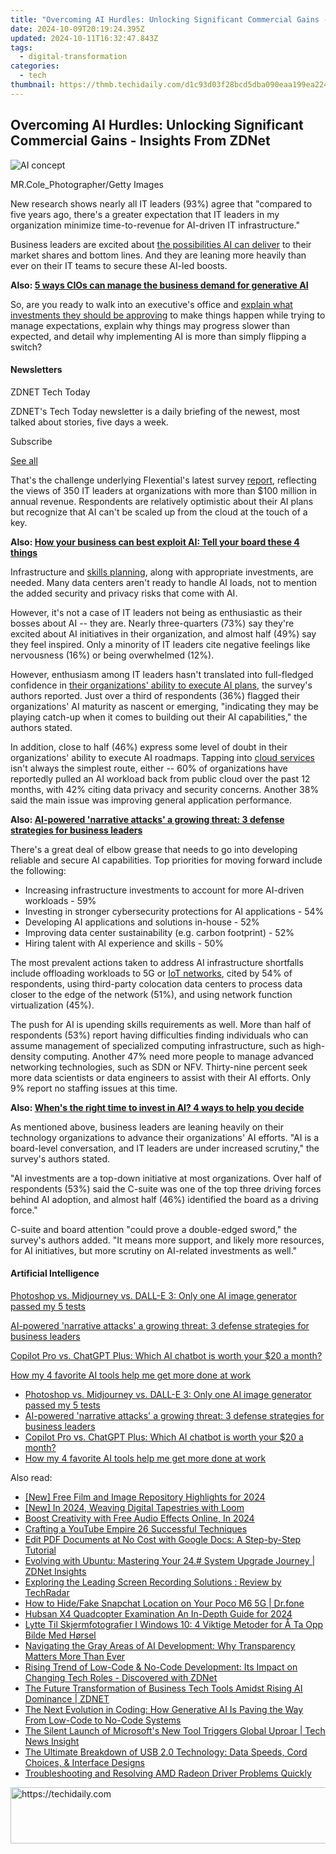 ```yaml
---
title: "Overcoming AI Hurdles: Unlocking Significant Commercial Gains - Insights From ZDNet"
date: 2024-10-09T20:19:24.395Z
updated: 2024-10-11T16:32:47.843Z
tags:
  - digital-transformation
categories:
  - tech
thumbnail: https://thmb.techidaily.com/d1c93d03f28bcd5dba090eaa199ea22428e61a4a76d990245599509aeb0bc8f2.jpg
---
```


## Overcoming AI Hurdles: Unlocking Significant Commercial Gains - Insights From ZDNet

![AI concept](https://www.zdnet.com/a/img/resize/ca5e62804023d5faaa4361624de4065d2aa477cc/2024/08/02/0df71b80-c93f-4aef-92e0-5fc2d2ad4d31/gettyimages-1340644172.jpg?auto=webp&width=1280)

MR.Cole\_Photographer/Getty Images

New research shows nearly all IT leaders (93%) agree that "compared to five years ago, there's a greater expectation that IT leaders in my organization minimize time-to-revenue for AI-driven IT infrastructure."

Business leaders are excited about [the possibilities AI can deliver](https://www.zdnet.com/article/what-is-ai-heres-everything-you-need-to-know-about-artificial-intelligence/) to their market shares and bottom lines. And they are leaning more heavily than ever on their IT teams to secure these AI-led boosts. 

**Also: [5 ways CIOs can manage the business demand for generative AI](https://www.zdnet.com/article/5-ways-cios-can-manage-the-business-demand-for-generative-ai/)**

So, are you ready to walk into an executive's office and [explain what investments they should be approving](https://www.zdnet.com/article/agile-development-can-unlock-the-power-of-generative-ai-heres-how/) to make things happen while trying to manage expectations, explain why things may progress slower than expected, and detail why implementing AI is more than simply flipping a switch? 

#### Newsletters

ZDNET Tech Today

ZDNET's Tech Today newsletter is a daily briefing of the newest, most talked about stories, five days a week.

 Subscribe

[See all](https://www.zdnet.com/newsletters/)

That's the challenge underlying Flexential's latest survey [report](https://www.flexential.com/resources/report/state-ai-infrastructure), reflecting the views of 350 IT leaders at organizations with more than $100 million in annual revenue. Respondents are relatively optimistic about their AI plans but recognize that AI can't be scaled up from the cloud at the touch of a key. 

**Also: [How your business can best exploit AI: Tell your board these 4 things](https://www.zdnet.com/article/how-your-business-can-best-exploit-ai-tell-your-board-these-4-things/)**

Infrastructure and [skills planning](https://www.zdnet.com/article/3-ways-to-help-your-staff-use-generative-ai-confidently-and-productively/), along with appropriate investments, are needed. Many data centers aren't ready to handle AI loads, not to mention the added security and privacy risks that come with AI. 

However, it's not a case of IT leaders not being as enthusiastic as their bosses about AI -- they are. Nearly three-quarters (73%) say they're excited about AI initiatives in their organization, and almost half (49%) say they feel inspired. Only a minority of IT leaders cite negative feelings like nervousness (16%) or being overwhelmed (12%).

However, enthusiasm among IT leaders hasn't translated into full-fledged confidence in [their organizations' ability to execute AI plans](https://www.zdnet.com/article/ai-employment-impact-86-of-workers-fear-job-losses-but-heres-some-good-news/), the survey's authors reported. Just over a third of respondents (36%) flagged their organizations' AI maturity as nascent or emerging, "indicating they may be playing catch-up when it comes to building out their AI capabilities," the authors stated.

In addition, close to half (46%) express some level of doubt in their organizations' ability to execute AI roadmaps. Tapping into [cloud services](https://www.zdnet.com/article/what-is-cloud-computing-everything-you-need-to-know-about-the-cloud/) isn't always the simplest route, either -- 60% of organizations have reportedly pulled an AI workload back from public cloud over the past 12 months, with 42% citing data privacy and security concerns. Another 38% said the main issue was improving general application performance.

**Also: [AI-powered 'narrative attacks' a growing threat: 3 defense strategies for business leaders](https://www.zdnet.com/article/ai-powered-narrative-attacks-a-growing-threat-3-defense-strategies-for-business-leaders/)**

There's a great deal of elbow grease that needs to go into developing reliable and secure AI capabilities. Top priorities for moving forward include the following:

* Increasing infrastructure investments to account for more AI-driven workloads - 59%
* Investing in stronger cybersecurity protections for AI applications - 54%
* Developing AI applications and solutions in-house - 52%
* Improving data center sustainability (e.g. carbon footprint) - 52%
* Hiring talent with AI experience and skills - 50%

The most prevalent actions taken to address AI infrastructure shortfalls include offloading workloads to 5G or [IoT networks](https://www.zdnet.com/home-and-office/smart-home/matter-1-3-is-out-here-are-the-new-features-and-types-of-supported-devices/), cited by 54% of respondents, using third-party colocation data centers to process data closer to the edge of the network (51%), and using network function virtualization (45%).

The push for AI is upending skills requirements as well. More than half of respondents (53%) report having difficulties finding individuals who can assume management of specialized computing infrastructure, such as high-density computing. Another 47% need more people to manage advanced networking technologies, such as SDN or NFV. Thirty-nine percent seek more data scientists or data engineers to assist with their AI efforts. Only 9% report no staffing issues at this time.

**Also: [When's the right time to invest in AI? 4 ways to help you decide](https://www.zdnet.com/article/whens-the-right-time-to-invest-in-ai-4-ways-to-help-you-decide/)**

As mentioned above, business leaders are leaning heavily on their technology organizations to advance their organizations' AI efforts. "AI is a board-level conversation, and IT leaders are under increased scrutiny," the survey's authors stated. 

"AI investments are a top-down initiative at most organizations. Over half of respondents (53%) said the C-suite was one of the top three driving forces behind AI adoption, and almost half (46%) identified the board as a driving force."

C-suite and board attention "could prove a double-edged sword," the survey's authors added. "It means more support, and likely more resources, for AI initiatives, but more scrutiny on AI-related investments as well."

#### Artificial Intelligence

[Photoshop vs. Midjourney vs. DALL-E 3: Only one AI image generator passed my 5 tests](https://www.zdnet.com/article/is-photoshops-new-text-to-image-as-good-as-midjourney-and-dall-e-we-test-it-and-see/ "Photoshop vs. Midjourney vs. DALL-E 3: Only one AI image generator passed my 5 tests")

[AI-powered 'narrative attacks' a growing threat: 3 defense strategies for business leaders](https://www.zdnet.com/article/ai-powered-narrative-attacks-a-growing-threat-3-defense-strategies-for-business-leaders/ "AI-powered 'narrative attacks' a growing threat: 3 defense strategies for business leaders")

[Copilot Pro vs. ChatGPT Plus: Which AI chatbot is worth your $20 a month?](https://www.zdnet.com/article/copilot-pro-vs-chatgpt-plus-which-is-ai-chatbot-is-worth-your-20-a-month/ "Copilot Pro vs. ChatGPT Plus: Which AI chatbot is worth your $20 a month?")

[How my 4 favorite AI tools help me get more done at work](https://www.zdnet.com/article/how-my-4-favorite-ai-tools-help-me-get-more-done-at-work/ "How my 4 favorite AI tools help me get more done at work")

* [Photoshop vs. Midjourney vs. DALL-E 3: Only one AI image generator passed my 5 tests](https://www.zdnet.com/article/is-photoshops-new-text-to-image-as-good-as-midjourney-and-dall-e-we-test-it-and-see/ "Photoshop vs. Midjourney vs. DALL-E 3: Only one AI image generator passed my 5 tests")
* [AI-powered 'narrative attacks' a growing threat: 3 defense strategies for business leaders](https://www.zdnet.com/article/ai-powered-narrative-attacks-a-growing-threat-3-defense-strategies-for-business-leaders/ "AI-powered 'narrative attacks' a growing threat: 3 defense strategies for business leaders")
* [Copilot Pro vs. ChatGPT Plus: Which AI chatbot is worth your $20 a month?](https://www.zdnet.com/article/copilot-pro-vs-chatgpt-plus-which-is-ai-chatbot-is-worth-your-20-a-month/ "Copilot Pro vs. ChatGPT Plus: Which AI chatbot is worth your $20 a month?")
* [How my 4 favorite AI tools help me get more done at work](https://www.zdnet.com/article/how-my-4-favorite-ai-tools-help-me-get-more-done-at-work/ "How my 4 favorite AI tools help me get more done at work")

<ins class="adsbygoogle"
     style="display:block"
     data-ad-format="autorelaxed"
     data-ad-client="ca-pub-7571918770474297"
     data-ad-slot="1223367746"></ins>

<ins class="adsbygoogle"
     style="display:block"
     data-ad-client="ca-pub-7571918770474297"
     data-ad-slot="8358498916"
     data-ad-format="auto"
     data-full-width-responsive="true"></ins>

<span class="atpl-alsoreadstyle">Also read:</span>
<div><ul>
<li><a href="https://eaxpv-info.techidaily.com/new-free-film-and-image-repository-highlights-for-2024/"><u>[New] Free Film and Image Repository Highlights for 2024</u></a></li>
<li><a href="https://remote-screen-capture.techidaily.com/new-in-2024-weaving-digital-tapestries-with-loom/"><u>[New] In 2024, Weaving Digital Tapestries with Loom</u></a></li>
<li><a href="https://youtube-sure.techidaily.com/-creativity-with-free-audio-effects-online-in-2024/"><u>Boost Creativity with Free Audio Effects Online, In 2024</u></a></li>
<li><a href="https://youtube-sure.techidaily.com/ing-a-youtube-empire-26-successful-techniques/"><u>Crafting a YouTube Empire 26 Successful Techniques</u></a></li>
<li><a href="https://app-tips.techidaily.com/edit-pdf-documents-at-no-cost-with-google-docs-a-step-by-step-tutorial/"><u>Edit PDF Documents at No Cost with Google Docs: A Step-by-Step Tutorial</u></a></li>
<li><a href="https://app-tips.techidaily.com/evolving-with-ubuntu-mastering-your-24-system-upgrade-journey-zdnet-insights/"><u>Evolving with Ubuntu: Mastering Your 24.# System Upgrade Journey | ZDNet Insights</u></a></li>
<li><a href="https://app-tips.techidaily.com/exploring-the-leading-screen-recording-solutions-review-by-techradar/"><u>Exploring the Leading Screen Recording Solutions : Review by TechRadar</u></a></li>
<li><a href="https://location-social.techidaily.com/how-to-hidefake-snapchat-location-on-your-poco-m6-5g-drfone-by-drfone-virtual-android/"><u>How to Hide/Fake Snapchat Location on Your Poco M6 5G | Dr.fone</u></a></li>
<li><a href="https://vp-tips.techidaily.com/hubsan-x4-quadcopter-examination-an-in-depth-guide-for-2024/"><u>Hubsan X4 Quadcopter Examination An In-Depth Guide for 2024</u></a></li>
<li><a href="https://tech-savvy.techidaily.com/lytte-til-skjermfotografier-i-windows-10-4-viktige-metoder-for-a-ta-opp-bilde-med-horsel/"><u>Lytte Til Skjermfotografier I Windows 10: 4 Viktige Metoder for Å Ta Opp Bilde Med Hørsel</u></a></li>
<li><a href="https://app-tips.techidaily.com/navigating-the-gray-areas-of-ai-development-why-transparency-matters-more-than-ever/"><u>Navigating the Gray Areas of AI Development: Why Transparency Matters More Than Ever</u></a></li>
<li><a href="https://app-tips.techidaily.com/rising-trend-of-low-code-and-no-code-development-its-impact-on-changing-tech-roles-discovered-with-zdnet/"><u>Rising Trend of Low-Code & No-Code Development: Its Impact on Changing Tech Roles - Discovered with ZDNet</u></a></li>
<li><a href="https://app-tips.techidaily.com/the-future-transformation-of-business-tech-tools-amidst-rising-ai-dominance-zdnet/"><u>The Future Transformation of Business Tech Tools Amidst Rising AI Dominance | ZDNET</u></a></li>
<li><a href="https://app-tips.techidaily.com/the-next-evolution-in-coding-how-generative-ai-is-paving-the-way-from-low-code-to-no-code-systems/"><u>The Next Evolution in Coding: How Generative AI Is Paving the Way From Low-Code to No-Code Systems</u></a></li>
<li><a href="https://app-tips.techidaily.com/the-silent-launch-of-microsofts-new-tool-triggers-global-uproar-tech-news-insight/"><u>The Silent Launch of Microsoft's New Tool Triggers Global Uproar | Tech News Insight</u></a></li>
<li><a href="https://techtrends.techidaily.com/the-ultimate-breakdown-of-usb-20-technology-data-speeds-cord-choices-and-interface-designs/"><u>The Ultimate Breakdown of USB 2.0 Technology: Data Speeds, Cord Choices, & Interface Designs</u></a></li>
<li><a href="https://win-amazing.techidaily.com/1722970760271-troubleshooting-and-resolving-amd-radeon-driver-problems-quickly/"><u>Troubleshooting and Resolving AMD Radeon Driver Problems Quickly</u></a></li>
</ul></div>

<!-- affiliate ads begin -->
<a href="https://appsumo.8odi.net/c/5597632/2144287/7443" target="_top" id="2144287">
  <img src="//a.impactradius-go.com/display-ad/7443-2144287" border="0" alt="https://techidaily.com" width="600" height="90"/>
</a>
<img height="0" width="0" src="https://appsumo.8odi.net/i/5597632/2144287/7443" style="position:absolute;visibility:hidden;" border="0" />
<!-- affiliate ads end -->

